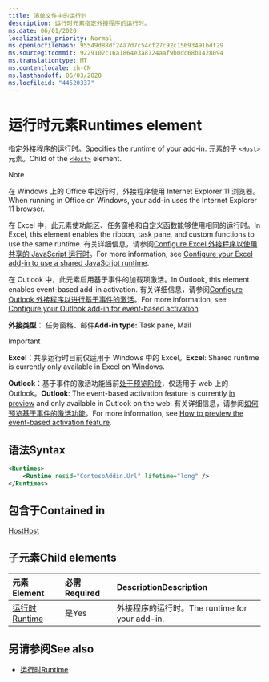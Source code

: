 ```yaml
---
title: 清单文件中的运行时
description: 运行时元素指定外接程序的运行时。
ms.date: 06/01/2020
localization_priority: Normal
ms.openlocfilehash: 95549d88df24a7d7c54cf27c92c15693491bdf29
ms.sourcegitcommit: 9229102c16a1864e3a8724aaf9b0dc68b1428094
ms.translationtype: MT
ms.contentlocale: zh-CN
ms.lasthandoff: 06/03/2020
ms.locfileid: "44520337"
---
```

# <a name="runtimes-element"></a><span data-ttu-id="96ecd-103">运行时元素</span><span class="sxs-lookup"><span data-stu-id="96ecd-103">Runtimes element</span></span>

<span data-ttu-id="96ecd-104">指定外接程序的运行时。</span><span class="sxs-lookup"><span data-stu-id="96ecd-104">Specifies the runtime of your add-in.</span></span> <span data-ttu-id="96ecd-105">元素的子 [`<Host>`](host.md) 元素。</span><span class="sxs-lookup"><span data-stu-id="96ecd-105">Child of the [`<Host>`](host.md) element.</span></span>

> [!NOTE]
> <span data-ttu-id="96ecd-106">在 Windows 上的 Office 中运行时，外接程序使用 Internet Explorer 11 浏览器。</span><span class="sxs-lookup"><span data-stu-id="96ecd-106">When running in Office on Windows, your add-in uses the Internet Explorer 11 browser.</span></span>

<span data-ttu-id="96ecd-107">在 Excel 中，此元素使功能区、任务窗格和自定义函数能够使用相同的运行时。</span><span class="sxs-lookup"><span data-stu-id="96ecd-107">In Excel, this element enables the ribbon, task pane, and custom functions to use the same runtime.</span></span> <span data-ttu-id="96ecd-108">有关详细信息，请参阅[Configure Excel 外接程序以使用共享的 JavaScript 运行时](../../excel/configure-your-add-in-to-use-a-shared-runtime.md)。</span><span class="sxs-lookup"><span data-stu-id="96ecd-108">For more information, see [Configure your Excel add-in to use a shared JavaScript runtime](../../excel/configure-your-add-in-to-use-a-shared-runtime.md).</span></span>

<span data-ttu-id="96ecd-109">在 Outlook 中，此元素启用基于事件的加载项激活。</span><span class="sxs-lookup"><span data-stu-id="96ecd-109">In Outlook, this element enables event-based add-in activation.</span></span> <span data-ttu-id="96ecd-110">有关详细信息，请参阅[Configure Outlook 外接程序以进行基于事件的激活](../../outlook/autolaunch.md)。</span><span class="sxs-lookup"><span data-stu-id="96ecd-110">For more information, see [Configure your Outlook add-in for event-based activation](../../outlook/autolaunch.md).</span></span>

<span data-ttu-id="96ecd-111">**外接类型：** 任务窗格、邮件</span><span class="sxs-lookup"><span data-stu-id="96ecd-111">**Add-in type:** Task pane, Mail</span></span>

> [!IMPORTANT]
> <span data-ttu-id="96ecd-112">**Excel**：共享运行时目前仅适用于 Windows 中的 Excel。</span><span class="sxs-lookup"><span data-stu-id="96ecd-112">**Excel**: Shared runtime is currently only available in Excel on Windows.</span></span>
>
> <span data-ttu-id="96ecd-113">**Outlook**：基于事件的激活功能当前[处于预览阶段](../../reference/objectmodel/preview-requirement-set/outlook-requirement-set-preview.md)，仅适用于 web 上的 Outlook。</span><span class="sxs-lookup"><span data-stu-id="96ecd-113">**Outlook**: The event-based activation feature is currently [in preview](../../reference/objectmodel/preview-requirement-set/outlook-requirement-set-preview.md) and only available in Outlook on the web.</span></span> <span data-ttu-id="96ecd-114">有关详细信息，请参阅[如何预览基于事件的激活功能](../../outlook/autolaunch.md#how-to-preview-the-event-based-activation-feature)。</span><span class="sxs-lookup"><span data-stu-id="96ecd-114">For more information, see [How to preview the event-based activation feature](../../outlook/autolaunch.md#how-to-preview-the-event-based-activation-feature).</span></span>

## <a name="syntax"></a><span data-ttu-id="96ecd-115">语法</span><span class="sxs-lookup"><span data-stu-id="96ecd-115">Syntax</span></span>

```XML
<Runtimes>
    <Runtime resid="ContosoAddin.Url" lifetime="long" />
</Runtimes>
```

## <a name="contained-in"></a><span data-ttu-id="96ecd-116">包含于</span><span class="sxs-lookup"><span data-stu-id="96ecd-116">Contained in</span></span>

[<span data-ttu-id="96ecd-117">Host</span><span class="sxs-lookup"><span data-stu-id="96ecd-117">Host</span></span>](host.md)

## <a name="child-elements"></a><span data-ttu-id="96ecd-118">子元素</span><span class="sxs-lookup"><span data-stu-id="96ecd-118">Child elements</span></span>

|  <span data-ttu-id="96ecd-119">元素</span><span class="sxs-lookup"><span data-stu-id="96ecd-119">Element</span></span> |  <span data-ttu-id="96ecd-120">必需</span><span class="sxs-lookup"><span data-stu-id="96ecd-120">Required</span></span>  |  <span data-ttu-id="96ecd-121">Description</span><span class="sxs-lookup"><span data-stu-id="96ecd-121">Description</span></span>  |
|:-----|:-----|:-----|
| [<span data-ttu-id="96ecd-122">运行时</span><span class="sxs-lookup"><span data-stu-id="96ecd-122">Runtime</span></span>](runtime.md) | <span data-ttu-id="96ecd-123">是</span><span class="sxs-lookup"><span data-stu-id="96ecd-123">Yes</span></span> |  <span data-ttu-id="96ecd-124">外接程序的运行时。</span><span class="sxs-lookup"><span data-stu-id="96ecd-124">The runtime for your add-in.</span></span> |

## <a name="see-also"></a><span data-ttu-id="96ecd-125">另请参阅</span><span class="sxs-lookup"><span data-stu-id="96ecd-125">See also</span></span>

- [<span data-ttu-id="96ecd-126">运行时</span><span class="sxs-lookup"><span data-stu-id="96ecd-126">Runtime</span></span>](runtime.md)
